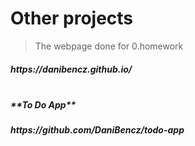 # Other projects

> The webpage done for 0.homework
<h5>https://danibencz.github.io/<h5>
<br>
**To Do App**
<h5>https://github.com/DaniBencz/todo-app<h5>
